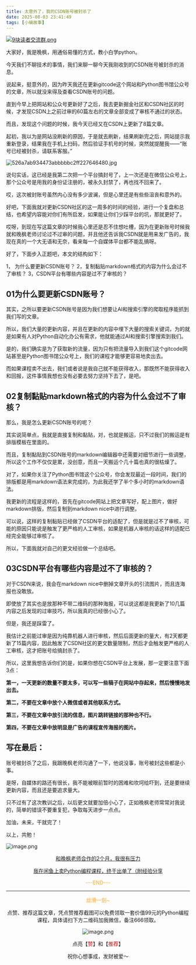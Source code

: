 ```yaml
---
title: 太意外了，我的CSDN账号被封杀了
date: 2025-08-03 23:41:49
tags: [小编故事]
---
```

[![9块读者交流群.png](https://raw.gitcode.com/user-images/assets/5027920/48edc8fa-6d2e-4eca-9e14-d71638eadb55/14块读者交流群.png '14块读者交流群.png')](https://mp.weixin.qq.com/s/_aOF7012zr2gkvO9bpvUng)

大家好，我是晚枫，用通俗易懂的方式，教小白学python。

今天我们不聊技术的事情，我们来聊一聊今天我刚收到的CSDN账号被封杀的消息。

说起来，挺意外的，因为昨天我还在更新gitcode这个网站和Python图书馆公众号的文章，所以就没来得及查看CSDN账号的问题。

直到今早上把网站和公众号更新好了之后，我去更新掘金社区和CSDN社区的时候，才发现CSDN上之前过审的60篇左右的文章全部变成了审核不通过的状态。

而且，发现这个问题的时候，我今天已经又在CSDN上更新了8篇文章。

起初，我以为是网站没刷新的原因，于是就去刷新，结果刷新完之后，网站提示我重新登录，结果我在手机上扫码，然后验证手机号的时候，突然就提醒我——“账号已经被封杀，请联系客服。”


![526a7ab934473abbbbbc2ff227646480.jpg](https://raw.gitcode.com/user-images/assets/5027920/b86427c1-aaa3-4dbc-90aa-ae4130970090/526a7ab934473abbbbbc2ff227646480.jpg '526a7ab934473abbbbbc2ff227646480.jpg')


说句实话，这已经是我第二次把一个平台搞封号了，上一次还是在微信公众号上，那个公众号是用我的身份证注册的，被永久封禁了，再也找不回来了。

哎，这次被封账号虽然内心没有多少波澜，但是心里还是有些些沮丧和意外的。

好吧，下面我就对更新CSDN社区的这一周多的时间的经验，进行一个复盘和总结，也希望内容能对你们有所启发，如果能让你们少踩平台的坑，那就更好了。


哎呀，到现在写这篇文章的时候我心里还是忍不住想吐槽，因为在更新账号时候我就和晚枫老师讨论过不过审的问题，并且他还告诉我CSDN就是用来发广告的，我现在真的一个大无语和无奈，看来每一个自媒体平台都不能乱搞呀。

好了，下面步入正题吧，本文的结构如下：

1， 为什么要更新CSDN账号？
2，复制黏贴markdown格式的内容为什么会过不了审核？
3，CSDN平台有哪些内容是过不了审核的？


## 01为什么要更新CSDN账号？

其实，之所以要更新CSDN账号是因为我们想要让AI和搜索引擎的爬取程序能抓到我们写的文章。

所以，我们大量的更新内容，并且在更新的内容中埋下大量的搜索关键词，为的就是如果有人对Python自动化办公有需求，他就能通过AI和搜索引擎搜索到我们。

是的，我们确实是为了获取新的流量，因为只有把流量导入到我们这个gitcode网站甚至是Python图书馆公众号上，我们的课程才能够更容易地卖出去。

而如果课程卖不出去，我们或者说是我自己就不能获得收入，那既然不能获得收入和回报，这件事情我想也没有必要去努力坚持下去了，是吧。


## 02复制黏贴markdown格式的内容为什么会过不了审核？

那么，我是怎么更新CSDN账号的呢？

其实说简单点，我就是直接复制和黏贴，对，也就是搬运，只不过我们的搬运是有排版模板在里面的。

而且，复制黏贴到CSDN账号的markdown编辑器中还需要对细节进行一些调整，所以这个工作不仅仅是累，没创意，而且一天搬运个几十篇也真的很枯燥了。

对了，如果你关注了Python图书馆这个公众号，你会发现最近一段时间，我们的排版都是用markdown语法来完成的，为此我还学了半个多小时的markdown语法。


我更新的流程是这样的，首先在gitcode网站上把文章写好，配上图片，做好markdown排版，然后复制到markdown nice中进行调整。

可以说，这样的复制黏贴已经做了CSDN平台的适配了，但是就是过不了审核，可能的原因只能说是触发了更严格的人工审核，如果是机器人审核的话这样的适配已经完全能够过审核了。

所以，下面我就对自己的更文经验做一个总结吧。


## 03CSDN平台有哪些内容是过不了审核的？


对于CSDN来说，我会在markdown nice中删掉文章开头的引流图片，而且连海报也没敢放。

即使放了其实也是放那种不带二维码的那种海报，可以说这都是我更新了10几篇内容之后发现的过审技巧，所以我真的已经很小心了。

但是，我还是踩雷了。

我估计之前能过审是因为纯靠机器人进行审核，然后后面更新的量大，有2天都更新了15篇内容，因此触发了CSDN社区的更文数量限制，然后才会触发更严格的人工审核，这才把账号给搞封杀了。

所以，这里我想告诉你们的是，如果你想在CSDN平台上发展，那一定要注意下面3点：

**第一，一天更新的数量不要太多，可以写一些稿子在网站中存起来，然后慢慢地发出去。**

**第二，不要在文章中放个人微信或者其他联系方式。**

**第三，不要在文章中放引流的信息，图片跳转链接的那种也不行。**

**第四，不要在文章中放明显是广告的课程宣传海报的图片。**


## 写在最后：

账号被封杀了之后，我跟晚枫老师沟通了一下，他说没事，账号被封这些都是小事。

是呀，自媒体的路还有很长，我不能被眼前暂时的困难和坎坷给吓到，还是要继续更新内容，而且还是要追求量大。

只不过有了这次教训之后，以后更文就要加倍小心了，正如晚枫老师常常对我说的，简单的错误不要重复犯，争取每天进步一点点。

加油，未来，干就完了！

以上，共勉！

![image.png](https://raw.gitcode.com/user-images/assets/5027920/819160cf-6b35-4eab-ba86-d79525556db5/image.png 'image.png')
<center>

[和晚枫老师合作的2个月，我很有压力](https://mp.weixin.qq.com/s/boKLnUXkt3rXu80jsPh5Lw)

[我在闲鱼上卖Python编程课程，终于出单了（附经验分享](https://mp.weixin.qq.com/s/4dVfYArorRVGS_hgtbwMxQ)


<center>

**<span style="color:#ffc266;">---END---</span>**

---
  
**<span style="color:#ffc266;">丝滑一刻~</span>**



点赞、推荐这篇文章，凭点赞推荐截图可以免费领取一套价值99元的Python编程课程，具体请扫下方二维码加我微信，备注666领取。

![image.png](https://raw.gitcode.com/user-images/assets/5027920/7d13de94-3b80-49de-a1a0-ba8bcc0da78b/image.png 'image.png')

点亮【<span style="color:#e60000;">赞</span>】和【<span style="color:#e60000;">推荐</span>】

祝你心想事成，发财被爱～

<center>






